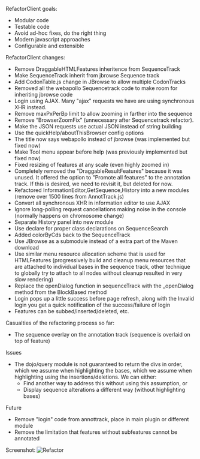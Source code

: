 RefactorClient goals:

- Modular code
- Testable code
- Avoid ad-hoc fixes, do the right thing
- Modern javascript approaches
- Configurable and extensible

RefactorClient changes:

- Remove DraggableHTMLFeatures inheritence  from SequenceTrack
- Make SequenceTrack inherit from jbrowse Sequence track
- Add CodonTable.js change in JBrowse to allow multiple CodonTracks
- Removed all the webapollo Sequencetrack code to make room for inheriting jbrowse code
- Login using AJAX. Many "ajax" requests we have are using synchronous XHR instead.
- Remove maxPxPerBp limit to allow zooming in farther into the sequence
- Remove “BrowserZoomFix” (unnecessary after Sequencetrack refactor).
- Make the JSON requests use actual JSON instead of string building
- Use the quickHelp/aboutThisBrowser config options
- The title now says webapollo instead of jbrowse (was implemented but fixed now)
- Make Tool menu appear before help (was previously implemented but fixed now)
- Fixed resizing of features at any scale (even highly zoomed in)
- Completely removed the "DraggableResultFeatures" because it was unused. It offered the option to "Promote all features" to the annotation track. If this is desired, we need to revisit it, but deleted for now.
- Refactored InformationEditor,GetSequence,History into a new modules  (remove over 1500 lines from AnnotTrack.js)
- Convert all synchronous XHR in information editor to use AJAX
- Ignore long-polling request cancellations making noise in the console (normally happens on chromosome change)
- Separate History panel into new module
- Use declare for proper class declarations on SequenceSearch
- Added colorByCds back to the SequenceTrack
- Use JBrowse as a submodule instead of a extra part of the Maven download
- Use similar menu resource allocation scheme that is used for HTMLFeatures (progressively build and cleanup menu resources that are attached to individual bases in the sequence track, other technique to globally try to attach to all nodes without cleanup resulted in very slow rendering)
- Replace the openDialog function in sequenceTrack with the _openDialog method from the BlockBased method
- Login pops up a little success before page refresh, along with the Invalid login you get a quick notification of the success/failure of login
- Features can be subbed/inserted/deleted, etc.


Casualties of the refactoring process so far:

- The sequence overlay on the annotation track (sequence is overlaid on top of feature)


Issues

* The dojo/query module is not guaranteed to return the divs in order, which we assume when highlighting the bases, which we assume when highlighting using the insertions/deletions. We can either:
    * Find another way to address this without using this assumption, or
    * Display sequence alterations a different way (without highlighting bases)


Future

- Remove "login" code from annottrack, place in main plugin or different module
- Remove the limitation that features without subfeatures cannot be annotated


Screenshot:
![Refactor](http://i.imgur.com/2QnCnJP.png)
